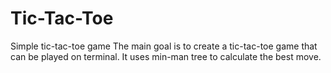 # Tic-Tac-Toe
Simple tic-tac-toe game
The main goal is to create a tic-tac-toe game that can be played on terminal. It uses min-man tree to calculate the best move.
